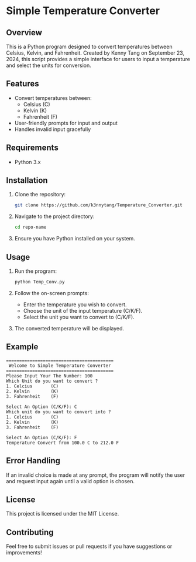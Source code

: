 # Simple Temperature Converter

## Overview

This is a Python program designed to convert temperatures between Celsius, Kelvin, and Fahrenheit. Created by Kenny Tang on September 23, 2024, this script provides a simple interface for users to input a temperature and select the units for conversion.

## Features

- Convert temperatures between:
  - Celsius (C)
  - Kelvin (K)
  - Fahrenheit (F)
- User-friendly prompts for input and output
- Handles invalid input gracefully

## Requirements

- Python 3.x

## Installation

1. Clone the repository:

   ```bash
   git clone https://github.com/k3nnytang/Temperature_Converter.git
   ```

2. Navigate to the project directory:

   ```bash
   cd repo-name
   ```

3. Ensure you have Python installed on your system.

## Usage

1. Run the program:

   ```bash
   python Temp_Conv.py
   ```

2. Follow the on-screen prompts:
   - Enter the temperature you wish to convert.
   - Choose the unit of the input temperature (C/K/F).
   - Select the unit you want to convert to (C/K/F).

3. The converted temperature will be displayed.

## Example

```
=========================================
 Welcome to Simple Temperature Converter 
=========================================
Please Input Your The Number: 100
Which Unit do you want to convert ?   
1. Celcius       (C)
2. Kelvin        (K)
3. Fahrenheit    (F)

Select An Option (C/K/F): C
Which unit do you want to convert into ?   
1. Celcius       (C)
2. Kelvin        (K)
3. Fahrenheit    (F)

Select An Option (C/K/F): F
Temperature Convert from 100.0 C to 212.0 F
```

## Error Handling

If an invalid choice is made at any prompt, the program will notify the user and request input again until a valid option is chosen.

## License

This project is licensed under the MIT License.

## Contributing

Feel free to submit issues or pull requests if you have suggestions or improvements!

